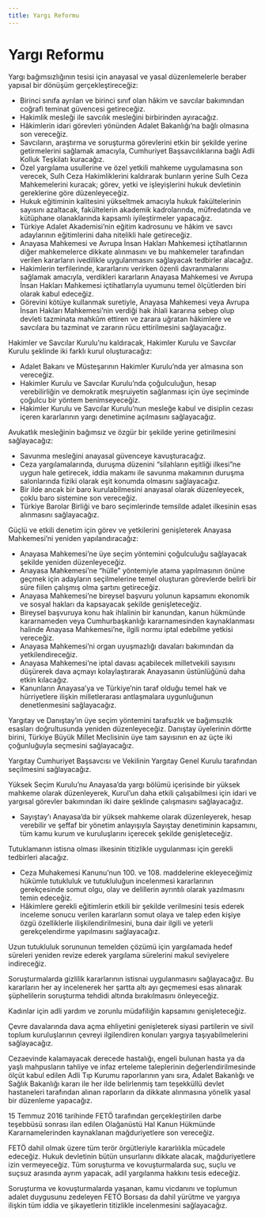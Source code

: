 ```yaml
---
title: Yargı Reformu
---
```


Yargı Reformu
===


Yargı bağımsızlığının tesisi için anayasal ve yasal düzenlemelerle beraber yapısal bir dönüşüm gerçekleştireceğiz:

* Birinci sınıfa ayrılan ve birinci sınıf olan hâkim ve savcılar bakımından coğrafi teminat güvencesi getireceğiz.
* Hakimlik mesleği ile savcılık mesleğini birbirinden ayıracağız.
* Hâkimlerin idari görevleri yönünden Adalet Bakanlığı’na bağlı olmasına son vereceğiz.
* Savcıların, araştırma ve soruşturma görevlerini etkin bir şekilde yerine getirmelerini sağlamak amacıyla, Cumhuriyet Başsavcılıklarına bağlı Adli Kolluk Teşkilatı kuracağız.
* Özel yargılama usullerine ve özel yetkili mahkeme uygulamasına son verecek, Sulh Ceza Hakimliklerini kaldırarak bunların yerine Sulh Ceza Mahkemelerini kuracak; görev, yetki ve işleyişlerini hukuk devletinin gereklerine göre düzenleyeceğiz.
* Hukuk eğitiminin kalitesini yükseltmek amacıyla hukuk fakültelerinin sayısını azaltacak, fakültelerin akademik kadrolarında, müfredatında ve kütüphane olanaklarında kapsamlı iyileştirmeler yapacağız.
* Türkiye Adalet Akademisi’nin eğitim kadrosunu ve hâkim ve savcı adaylarının eğitimlerini daha nitelikli hale getireceğiz.
* Anayasa Mahkemesi ve Avrupa İnsan Hakları Mahkemesi içtihatlarının diğer mahkemelerce dikkate alınmasını ve bu mahkemeler tarafından verilen kararların ivedilikle uygulanmasını sağlayacak tedbirler alacağız.
* Hakimlerin terfilerinde, kararlarını verirken özenli davranmalarını sağlamak amacıyla, verdikleri kararların Anayasa Mahkemesi ve Avrupa İnsan Hakları Mahkemesi içtihatlarıyla uyumunu temel ölçütlerden biri olarak kabul edeceğiz.
* Görevini kötüye kullanmak suretiyle, Anayasa Mahkemesi veya Avrupa İnsan Hakları Mahkemesi’nin verdiği hak ihlali kararına sebep olup devleti tazminata mahkûm ettiren ve zarara uğratan hâkimlere ve savcılara bu tazminat ve zararın rücu ettirilmesini sağlayacağız.


Hakimler ve Savcılar Kurulu’nu kaldıracak, Hakimler Kurulu ve Savcılar Kurulu şeklinde iki farklı kurul oluşturacağız:
* Adalet Bakanı ve Müsteşarının Hakimler Kurulu’nda yer almasına son vereceğiz.
* Hakimler Kurulu ve Savcılar Kurulu’nda çoğulculuğun, hesap verebilirliğin ve demokratik meşruiyetin sağlanması için üye seçiminde çoğulcu bir yöntem benimseyeceğiz.
* Hakimler Kurulu ve Savcılar Kurulu’nun mesleğe kabul ve disiplin cezası içeren kararlarının yargı denetimine açılmasını sağlayacağız.


Avukatlık mesleğinin bağımsız ve özgür bir şekilde yerine getirilmesini sağlayacağız:
* Savunma mesleğini anayasal güvenceye kavuşturacağız.
* Ceza yargılamalarında, duruşma düzenini “silahların eşitliği ilkesi”ne uygun hale getirecek, iddia makamı ile savunma makamının duruşma salonlarında fiziki olarak eşit konumda olmasını sağlayacağız.
* Bir ilde ancak bir baro kurulabilmesini anayasal olarak düzenleyecek, çoklu baro sistemine son vereceğiz.
* Türkiye Barolar Birliği ve baro seçimlerinde temsilde adalet ilkesinin esas alınmasını sağlayacağız.


Güçlü ve etkili denetim için görev ve yetkilerini genişleterek Anayasa Mahkemesi’ni yeniden yapılandıracağız:
* Anayasa Mahkemesi’ne üye seçim yöntemini çoğulculuğu sağlayacak şekilde yeniden düzenleyeceğiz.
* Anayasa Mahkemesi’ne “hülle” yöntemiyle atama yapılmasının önüne geçmek için adayların seçilmelerine temel oluşturan görevlerde belirli bir süre fiilen çalışmış olma şartını getireceğiz.
* Anayasa Mahkemesi’ne bireysel başvuru yolunun kapsamını ekonomik ve sosyal hakları da kapsayacak şekilde genişleteceğiz.
* Bireysel başvuruya konu hak ihlalinin bir kanundan, kanun hükmünde kararnameden veya Cumhurbaşkanlığı kararnamesinden kaynaklanması halinde Anayasa Mahkemesi’ne, ilgili normu iptal edebilme yetkisi vereceğiz.
* Anayasa Mahkemesi’ni organ uyuşmazlığı davaları bakımından da yetkilendireceğiz.
* Anayasa Mahkemesi’ne iptal davası açabilecek milletvekili sayısını düşürerek dava açmayı kolaylaştırarak Anayasanın üstünlüğünü daha etkin kılacağız.
* Kanunların Anayasa’ya ve Türkiye’nin taraf olduğu temel hak ve hürriyetlere ilişkin milletlerarası antlaşmalara uygunluğunun denetlenmesini sağlayacağız.


Yargıtay ve Danıştay’ın üye seçim yöntemini tarafsızlık ve bağımsızlık esasları doğrultusunda yeniden düzenleyeceğiz. Danıştay üyelerinin dörtte birini, Türkiye Büyük Millet Meclisinin üye tam sayısının en az üçte iki çoğunluğuyla seçmesini sağlayacağız.

Yargıtay Cumhuriyet Başsavcısı ve Vekilinin Yargıtay Genel Kurulu tarafından seçilmesini sağlayacağız.


Yüksek Seçim Kurulu’nu Anayasa’da yargı bölümü içerisinde bir yüksek mahkeme olarak düzenleyerek, Kurul’un daha etkili çalışabilmesi için idari ve yargısal görevler bakımından iki daire şeklinde çalışmasını sağlayacağız.

* Sayıştay’ı Anayasa’da bir yüksek mahkeme olarak düzenleyerek, hesap verebilir ve şeffaf bir yönetim anlayışıyla Sayıştay denetiminin kapsamını, tüm kamu kurum ve kuruluşlarını içerecek şekilde genişleteceğiz.


Tutuklamanın istisna olması ilkesinin titizlikle uygulanması için gerekli tedbirleri alacağız.

* Ceza Muhakemesi Kanunu’nun 100. ve 108. maddelerine ekleyeceğimiz hükümle tutukluluk ve tutukluluğun incelenmesi kararlarının gerekçesinde somut olgu, olay ve delillerin ayrıntılı olarak yazılmasını temin edeceğiz.
* Hâkimlere gerekli eğitimlerin etkili bir şekilde verilmesini tesis ederek inceleme sonucu verilen kararların somut olaya ve talep eden kişiye özgü özelliklerle ilişkilendirilmesini, buna dair ilgili ve yeterli gerekçelendirme yapılmasını sağlayacağız.


Uzun tutukluluk sorununun temelden çözümü için yargılamada hedef süreleri yeniden revize ederek yargılama sürelerini makul seviyelere indireceğiz.

Soruşturmalarda gizlilik kararlarının istisnai uygulanmasını sağlayacağız. Bu kararların her ay incelenerek her şartta altı ayı geçmemesi esas alınarak şüphelilerin soruşturma tehdidi altında bırakılmasını önleyeceğiz.

Kadınlar için adli yardım ve zorunlu müdafiliğin kapsamını genişleteceğiz.

Çevre davalarında dava açma ehliyetini genişleterek siyasi partilerin ve sivil toplum kuruluşlarının çevreyi ilgilendiren konuları yargıya taşıyabilmelerini sağlayacağız.

Cezaevinde kalamayacak derecede hastalığı, engeli bulunan hasta ya da yaşlı mahpusların tahliye ve infaz erteleme taleplerinin değerlendirilmesinde ölçüt kabul edilen Adli Tıp Kurumu raporlarının yanı sıra, Adalet Bakanlığı ve Sağlık Bakanlığı kararı ile her ilde belirlenmiş tam teşekküllü devlet hastaneleri tarafından alınan raporların da dikkate alınmasına yönelik yasal bir düzenleme yapacağız.

15 Temmuz 2016 tarihinde FETÖ tarafından gerçekleştirilen darbe teşebbüsü sonrası ilan edilen Olağanüstü Hal Kanun Hükmünde Kararnamelerinden kaynaklanan mağduriyetlere son vereceğiz.

FETÖ dahil olmak üzere tüm terör örgütleriyle kararlılıkla mücadele edeceğiz. Hukuk devletinin bütün unsurlarını dikkate alacak, mağduriyetlere izin vermeyeceğiz. Tüm soruşturma ve kovuşturmalarda suç, suçlu ve suçsuz arasında ayrım yapacak, adil yargılanma hakkını tesis edeceğiz.

Soruşturma ve kovuşturmalarda yaşanan, kamu vicdanını ve toplumun adalet duygusunu zedeleyen FETÖ Borsası da dahil yürütme ve yargıya ilişkin tüm iddia ve şikayetlerin titizlikle incelenmesini sağlayacağız. 